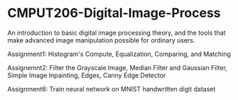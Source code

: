 # CMPUT206-Digital-Image-Process
An introduction to basic digital image processing theory, and the tools that make advanced image manipulation possible for ordinary users. 

Assignment1: Histogram's Compute, Equalization, Comparing, and Matching

Assignemnt2: Filter the Grayscale Image, Median Filter and Gaussian Filter, Simple Image Inpainting, Edges, Canny Edge Detector

Assignment6: Train neural network on MNIST handwritten digit dataset

